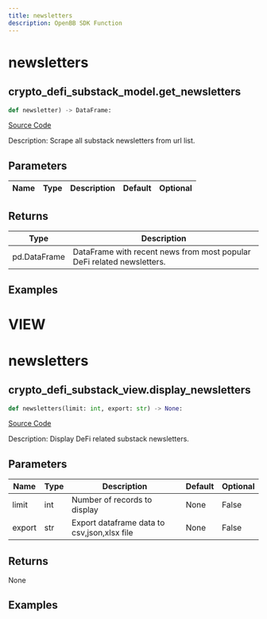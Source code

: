 ```yaml
---
title: newsletters
description: OpenBB SDK Function
---
```

# newsletters

## crypto_defi_substack_model.get_newsletters

```python
def newsletter) -> DataFrame:
```
[Source Code](https://github.com/OpenBB-finance/OpenBBTerminal/tree/main/openbb_terminal/cryptocurrency/defi/substack_model.py#L51)

Description: Scrape all substack newsletters from url list.

## Parameters

| Name | Type | Description | Default | Optional |
| ---- | ---- | ----------- | ------- | -------- |

## Returns

| Type | Description |
| ---- | ----------- |
| pd.DataFrame | DataFrame with recent news from most popular DeFi related newsletters. |

## Examples




# VIEW

# newsletters

## crypto_defi_substack_view.display_newsletters

```python
def newsletters(limit: int, export: str) -> None:
```
[Source Code](https://github.com/OpenBB-finance/OpenBBTerminal/tree/main/openbb_terminal/cryptocurrency/defi/substack_view.py#L15)

Description: Display DeFi related substack newsletters.

## Parameters

| Name | Type | Description | Default | Optional |
| ---- | ---- | ----------- | ------- | -------- |
| limit | int | Number of records to display | None | False |
| export | str | Export dataframe data to csv,json,xlsx file | None | False |

## Returns

None

## Examples

